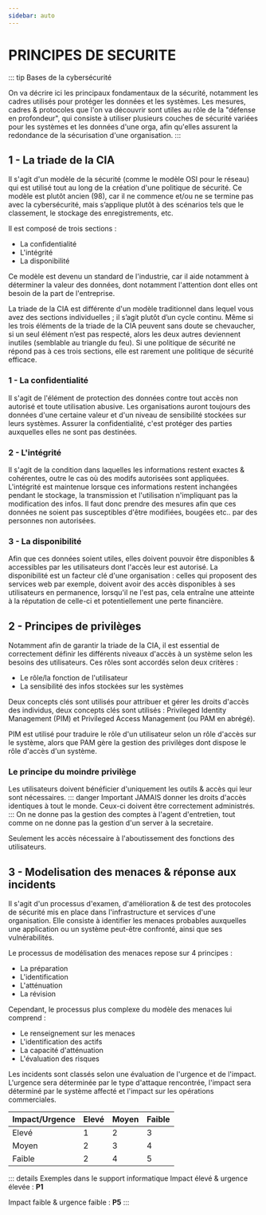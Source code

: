 ```yaml
---
sidebar: auto
---
```

# PRINCIPES DE SECURITE 
<Badge type="warning" text="En cours de rédaction" />
::: tip Bases de la cybersécurité

On va décrire ici les principaux fondamentaux de la sécurité, notamment les cadres utilisés pour protéger les données et les systèmes.
Les mesures, cadres & protocoles que l'on va découvrir sont utiles au rôle de la "défense en profondeur", qui consiste à utiliser plusieurs couches de sécurité variées pour les systèmes et les données d'une orga, afin qu'elles assurent la redondance de la sécurisation d'une organisation.
:::

##   1 - La triade de la CIA

Il s'agit d'un modèle de la sécurité (comme le modèle OSI pour le réseau) qui est utilisé tout au long de la création d'une politique de sécurité.
Ce modèle est plutôt ancien (98), car il ne commence et/ou ne se termine pas avec la cybersécurité, mais s’applique plutôt à des scénarios tels que le classement, le stockage des enregistrements, etc.

Il est composé de trois sections :
*   La confidentialité
*   L'intégrité
*   La disponibilité

Ce modèle est devenu un standard de l'industrie, car il aide notamment à déterminer la valeur des données, dont notamment l'attention dont elles ont besoin de la part de l'entreprise.

La triade de la CIA est différente d'un modèle traditionnel dans lequel vous avez des sections individuelles ; il s’agit plutôt d’un cycle continu. Même si les trois éléments de la triade de la CIA peuvent sans doute se chevaucher, si un seul élément n’est pas respecté, alors les deux autres deviennent inutiles (semblable au triangle du feu). Si une politique de sécurité ne répond pas à ces trois sections, elle est rarement une politique de sécurité efficace.

### 1 - La confidentialité

Il s'agit de l'élément de protection des données contre tout accès non autorisé et toute utilisation abusive. 
Les organisations auront toujours des données d'une certaine valeur et d'un niveau de sensibilité stockées sur leurs systèmes. Assurer la confidentialité, c'est protéger des parties auxquelles elles ne sont pas destinées.

### 2 - L'intégrité

Il s'agit de la condition dans laquelles les informations restent exactes & cohérentes, outre le cas où des modifs autorisées sont appliquées.
L'intégrité est maintenue lorsque ces informations restent inchangées pendant le stockage, la transmission et l'utilisation n'impliquant pas la modification des infos.
Il faut donc prendre des mesures afin que ces données ne soient pas susceptibles d'être modifiées, bougées etc.. par des personnes non autorisées.

### 3 - La disponibilité

Afin que ces données soient utiles, elles doivent pouvoir être disponibles & accessibles par les utilisateurs dont l'accès leur est autorisé.
La disponibilité est un facteur clé d'une organisation : celles qui proposent des services web par exemple, doivent avoir des accès disponibles à ses utilisateurs en permanence, lorsqu'il ne l'est pas, cela entraîne une atteinte à la réputation de celle-ci et potentiellement une perte financière.

##   2 - Principes de privilèges

Notamment afin de garantir la triade de la CIA, il est essential de correctement définir les différents niveaux d'accès à un système selon les besoins des utilisateurs.
Ces rôles sont accordés selon deux critères :
*   Le rôle/la fonction de l'utilisateur
*   La sensibilité des infos stockées sur les systèmes

Deux concepts clés sont utilisés pour attribuer et gérer les droits d'accès des individus, deux concepts clés sont utilisés : Privileged Identity Management (PIM) et Privileged Access Management (ou PAM en abrégé).

PIM est utilisé pour traduire le rôle d'un utilisateur selon un rôle d'accès sur le système, alors que PAM gère la gestion des privilèges dont dispose le rôle d'accès d'un système.

### Le principe du moindre privilège

Les utilisateurs doivent bénéficier d'uniquement les outils & accès qui leur sont nécessaires.
::: danger Important
JAMAIS donner les droits d'accès identiques à tout le monde. Ceux-ci doivent être correctement administrés.
:::
On ne donne pas la gestion des comptes à l'agent d'entretien, tout comme on ne donne pas la gestion d'un server à la secretaire.

Seulement les accès nécessaire à l'aboutissement des fonctions des utilisateurs.

##   3 - Modelisation des menaces & réponse aux incidents

Il s'agit d'un processus d'examen, d'amélioration & de test des protocoles de sécurité mis en place dans l'infrastructure et services d'une organisation.
Elle consiste à identifier les menaces probables auxquelles une application ou un système peut-être confronté, ainsi que ses vulnérabilités.

Le processus de modélisation des menaces repose sur 4 principes :
*   La préparation
*   L'identification
*   L'atténuation
*   La révision


Cependant, le processus plus complexe du modèle des menaces lui comprend :
*   Le renseignement sur les menaces
*   L'identification des actifs
*   La capacité d'atténuation
*   L'évaluation des risques


Les incidents sont classés selon une évaluation de l'urgence et de l'impact. L'urgence sera déterminée par le type d'attaque rencontrée, l'impact sera déterminé par le système affecté et l'impact sur les opérations commerciales.

  | Impact/Urgence  |   Elevé    |   Moyen  |   Faible |
  |-----------------|------------|----------|----------|
  | Elevé           |      1     |     2    |     3    |
  | Moyen           |      2     |     3    |     4    |
  | Faible          |      2     |     4    |     5    |


::: details Exemples dans le support informatique
Impact élevé & urgence élevée : **P1**

Impact faible & urgence faible : **P5**
:::

